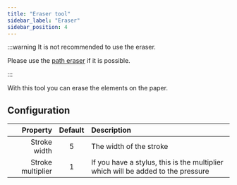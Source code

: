 ```yaml
---
title: "Eraser tool"
sidebar_label: "Eraser"
sidebar_position: 4
---
```



:::warning It is not recommended to use the eraser.

Please use the [path eraser](path_eraser) if it is possible.

:::

With this tool you can erase the elements on the paper.

## Configuration

|          Property | Default | Description                                                                      |
|------------------:|:-------:|:---------------------------------------------------------------------------------|
|      Stroke width |    5    | The width of the stroke                                                          |
| Stroke multiplier |    1    | If you have a stylus, this is the multiplier which will be added to the pressure |
